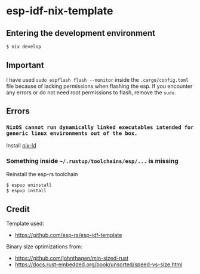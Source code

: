 # esp-idf-nix-template

## Entering the development environment

```bash
$ nix develop
```

## Important

I have used `sudo espflash flash --monitor` inside the `.cargo/config.toml` file because of lacking permissions when flashing the esp.
If you encounter any errors or do not need root permissions to flash, remove the `sudo`.

## Errors

### `NixOS cannot run dynamically linked executables intended for generic linux environments out of the box.`

Install [nix-ld](https://github.com/Mic92/nix-ld)

### Something inside `~/.rustup/toolchains/esp/...` is missing

Reinstall the esp-rs toolchain
```bash
$ espup uninstall
$ espup install
```

## Credit

Template used:
- <https://github.com/esp-rs/esp-idf-template>

Binary size optimizations from:
- <https://github.com/johnthagen/min-sized-rust>
- <https://docs.rust-embedded.org/book/unsorted/speed-vs-size.html>

